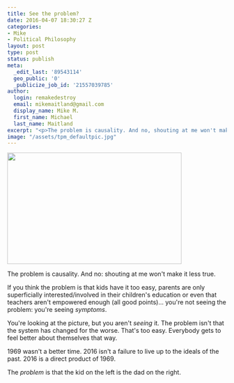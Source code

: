 ```yaml
---
title: See the problem?
date: 2016-04-07 18:30:27 Z
categories:
- Mike
- Political Philosophy
layout: post
type: post
status: publish
meta:
  _edit_last: '89543114'
  geo_public: '0'
  _publicize_job_id: '21557039785'
author:
  login: remakedestroy
  email: mikemaitland@gmail.com
  display_name: Mike M.
  first_name: Michael
  last_name: Maitland
excerpt: "<p>The problem is causality. And no, shouting at me won't make it less true.</p>"
image: "/assets/tpm_defaultpic.jpg"
---
```


<p><a href="{{ site.baseurl }}/assets/2016-04-07-see-the-problem/header"><img class="aligncenter" src="{{ site.baseurl }}/assets/2016-04-07-see-the-problem/header.jpg?w=300" alt="" width="400" height="256" border="0" /></a></p>
<p>The problem is causality. And no: shouting at me won't make it less true.<!--more--></p>
<p>If you think the problem is that kids have it too easy, parents are only superficially interested/involved in their children's education or even that teachers aren't empowered enough (all good points)... you're not seeing the problem: you're seeing <em>symptoms</em>.</p>
<p>You're looking at the picture, but you aren't <em>seeing </em>it. The problem isn't that the system has changed for the worse. That's too easy. Everybody gets to feel better about themselves that way.</p>
<p>1969 wasn't a better time. 2016 isn't a failure to live up to the ideals of the past. 2016 is a direct product of 1969.</p>
<p>The <em>problem</em> is that the kid on the left is the dad on the right.</p>
